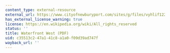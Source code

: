 ```yaml
---
content_type: external-resource
external_url: https://www.cityofnewburyport.com/sites/g/files/vyhlif12211/f/uploads/6_-_fiscal_impact_analysis_-_waterfront_west.pdf
has_external_license_warning: true
license: https://en.wikipedia.org/wiki/All_rights_reserved
status: ''
title: Waterfront West (PDF)
uid: c35513c2-47a1-41c8-a1a0-f09d39ad747f
wayback_url: ''
---
```

